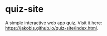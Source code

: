 # quiz-site

A simple interactive web app quiz. Visit it here: https://jakobls.github.io/quiz-site/index.html.
